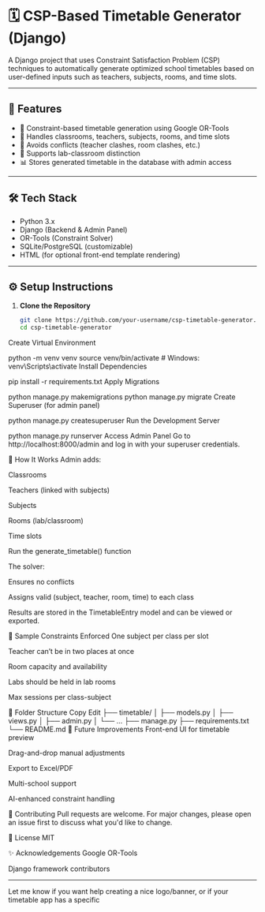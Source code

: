 # 🗓️ CSP-Based Timetable Generator (Django)

A Django project that uses Constraint Satisfaction Problem (CSP) techniques to automatically generate optimized school timetables based on user-defined inputs such as teachers, subjects, rooms, and time slots.

---

## 🚀 Features

- 🎯 Constraint-based timetable generation using Google OR-Tools
- 🏫 Handles classrooms, teachers, subjects, rooms, and time slots
- 📌 Avoids conflicts (teacher clashes, room clashes, etc.)
- 🧪 Supports lab-classroom distinction
- 📊 Stores generated timetable in the database with admin access

---

## 🛠️ Tech Stack

- Python 3.x
- Django (Backend & Admin Panel)
- OR-Tools (Constraint Solver)
- SQLite/PostgreSQL (customizable)
- HTML (for optional front-end template rendering)

---

## ⚙️ Setup Instructions

1. **Clone the Repository**
   ```bash
   git clone https://github.com/your-username/csp-timetable-generator.git
   cd csp-timetable-generator
Create Virtual Environment

python -m venv venv
source venv/bin/activate  # Windows: venv\Scripts\activate
Install Dependencies

pip install -r requirements.txt
Apply Migrations

python manage.py makemigrations
python manage.py migrate
Create Superuser (for admin panel)

python manage.py createsuperuser
Run the Development Server


python manage.py runserver
Access Admin Panel Go to http://localhost:8000/admin and log in with your superuser credentials.


🧠 How It Works
Admin adds:

Classrooms

Teachers (linked with subjects)

Subjects

Rooms (lab/classroom)

Time slots

Run the generate_timetable() function

The solver:

Ensures no conflicts

Assigns valid (subject, teacher, room, time) to each class

Results are stored in the TimetableEntry model and can be viewed or exported.

📌 Sample Constraints Enforced
One subject per class per slot

Teacher can’t be in two places at once

Room capacity and availability

Labs should be held in lab rooms

Max sessions per class-subject

📂 Folder Structure
Copy
Edit
├── timetable/
│   ├── models.py
│   ├── views.py
│   ├── admin.py
│   └── ...
├── manage.py
├── requirements.txt
└── README.md
🧪 Future Improvements
Front-end UI for timetable preview

Drag-and-drop manual adjustments

Export to Excel/PDF

Multi-school support

AI-enhanced constraint handling

🤝 Contributing
Pull requests are welcome. For major changes, please open an issue first to discuss what you'd like to change.

📄 License
MIT

✨ Acknowledgements
Google OR-Tools

Django framework contributors

---

Let me know if you want help creating a nice logo/banner, or if your timetable app has a specific


